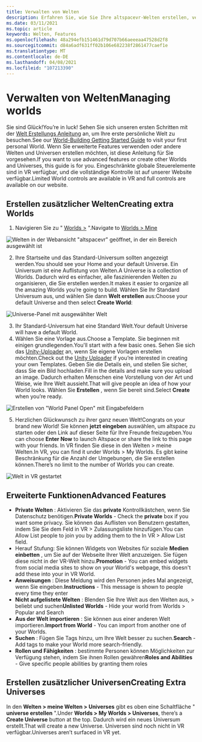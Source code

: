 ```yaml
---
title: Verwalten von Welten
description: Erfahren Sie, wie Sie Ihre altspacevr-Welten erstellen, verwalten und herauf Stufen und Ihr eigenes benutzerdefiniertes Universum generieren.
ms.date: 03/11/2021
ms.topic: article
keywords: Welten, Features
ms.openlocfilehash: 48a294efb151461d79d707b66aeeeaa47528d2f8
ms.sourcegitcommit: d84a6adf631ff02b106e682238f2861477caef1e
ms.translationtype: MT
ms.contentlocale: de-DE
ms.lasthandoff: 04/08/2021
ms.locfileid: "107213390"
---
```

# <a name="managing-worlds"></a><span data-ttu-id="11d85-104">Verwalten von Welten</span><span class="sxs-lookup"><span data-stu-id="11d85-104">Managing worlds</span></span>

<span data-ttu-id="11d85-105">Sie sind Glück!</span><span class="sxs-lookup"><span data-stu-id="11d85-105">You’re in luck!</span></span> <span data-ttu-id="11d85-106">Sehen Sie sich unseren ersten Schritten mit der [Welt Erstellungs Anleitung](world-building-getting-started.md) an, um Ihre erste persönliche Welt zu besuchen.</span><span class="sxs-lookup"><span data-stu-id="11d85-106">See our [World-Building Getting Started Guide](world-building-getting-started.md) to visit your first personal World.</span></span> <span data-ttu-id="11d85-107">Wenn Sie erweiterte Features verwenden oder andere Welten und Universen erstellen möchten, ist diese Anleitung für Sie vorgesehen.</span><span class="sxs-lookup"><span data-stu-id="11d85-107">If you want to use advanced features or create other Worlds and Universes, this guide is for you.</span></span> <span data-ttu-id="11d85-108">Eingeschränkte globale Steuerelemente sind in VR verfügbar, und die vollständige Kontrolle ist auf unserer Website verfügbar.</span><span class="sxs-lookup"><span data-stu-id="11d85-108">Limited World controls are available in VR and full controls are available on our website.</span></span>

## <a name="creating-extra-worlds"></a><span data-ttu-id="11d85-109">Erstellen zusätzlicher Welten</span><span class="sxs-lookup"><span data-stu-id="11d85-109">Creating extra Worlds</span></span>

1. <span data-ttu-id="11d85-110">Navigieren Sie zu " [Worlds >](https://account.altvr.com/worlds/my) ".</span><span class="sxs-lookup"><span data-stu-id="11d85-110">Navigate to [Worlds > Mine](https://account.altvr.com/worlds/my)</span></span>

![Welten in der Webansicht "altspacevr" geöffnet, in der ein Bereich ausgewählt ist](images/manage-worlds-img-01.png)

2. <span data-ttu-id="11d85-112">Ihre Startseite und das Standard-Universum sollten angezeigt werden.</span><span class="sxs-lookup"><span data-stu-id="11d85-112">You should see your Home and your default Universe.</span></span> <span data-ttu-id="11d85-113">Ein Universum ist eine Auflistung von Welten.</span><span class="sxs-lookup"><span data-stu-id="11d85-113">A Universe is a collection of Worlds.</span></span> <span data-ttu-id="11d85-114">Dadurch wird es einfacher, alle faszinierenden Welten zu organisieren, die Sie erstellen werden.</span><span class="sxs-lookup"><span data-stu-id="11d85-114">It makes it easier to organize all the amazing Worlds you’re going to build.</span></span> <span data-ttu-id="11d85-115">Wählen Sie Ihr Standard Universum aus, und wählen Sie dann **Welt erstellen** aus:</span><span class="sxs-lookup"><span data-stu-id="11d85-115">Choose your default Universe and then select **Create World**:</span></span>

![Universe-Panel mit ausgewählter Welt](images/manage-worlds-img-02.png)

3. <span data-ttu-id="11d85-117">Ihr Standard-Universum hat eine Standard Welt.</span><span class="sxs-lookup"><span data-stu-id="11d85-117">Your default Universe will have a default World.</span></span>
4. <span data-ttu-id="11d85-118">Wählen Sie eine Vorlage aus.</span><span class="sxs-lookup"><span data-stu-id="11d85-118">Choose a Template.</span></span> <span data-ttu-id="11d85-119">Sie beginnen mit einigen grundlegenden.</span><span class="sxs-lookup"><span data-stu-id="11d85-119">You'll start with a few basic ones.</span></span> <span data-ttu-id="11d85-120">Sehen Sie sich das [Unity-Uploader](world-building-toolkit-getting-started.md) an, wenn Sie eigene Vorlagen erstellen möchten.</span><span class="sxs-lookup"><span data-stu-id="11d85-120">Check out the [Unity Uploader](world-building-toolkit-getting-started.md) if you’re interested in creating your own Templates.</span></span> <span data-ttu-id="11d85-121">Geben Sie die Details ein, und stellen Sie sicher, dass Sie ein Bild hochladen.</span><span class="sxs-lookup"><span data-stu-id="11d85-121">Fill in the details and make sure you upload an image.</span></span> <span data-ttu-id="11d85-122">Dadurch erhalten Menschen eine Vorstellung von der Art und Weise, wie Ihre Welt aussieht.</span><span class="sxs-lookup"><span data-stu-id="11d85-122">That will give people an idea of how your World looks.</span></span> <span data-ttu-id="11d85-123">Wählen Sie **Erstellen** , wenn Sie bereit sind.</span><span class="sxs-lookup"><span data-stu-id="11d85-123">Select **Create** when you’re ready.</span></span>

![Erstellen von "World Panel Open" mit Eingabefeldern](images/manage-worlds-img-03.png)

5. <span data-ttu-id="11d85-125">Herzlichen Glückwunsch zu ihrer ganz neuen Welt!</span><span class="sxs-lookup"><span data-stu-id="11d85-125">Congrats on your brand new World!</span></span> <span data-ttu-id="11d85-126">Sie können **jetzt eingeben** auswählen, um altspace zu starten oder den Link auf dieser Seite für Ihre Freunde freizugeben.</span><span class="sxs-lookup"><span data-stu-id="11d85-126">You can choose **Enter Now** to launch Altspace or share the link to this page with your friends.</span></span> <span data-ttu-id="11d85-127">In VR finden Sie diese in den Welten > meine Welten.</span><span class="sxs-lookup"><span data-stu-id="11d85-127">In VR, you can find it under Worlds > My Worlds.</span></span> <span data-ttu-id="11d85-128">Es gibt keine Beschränkung für die Anzahl der Umgebungen, die Sie erstellen können.</span><span class="sxs-lookup"><span data-stu-id="11d85-128">There’s no limit to the number of Worlds you can create.</span></span>

![Welt in VR gestartet](images/manage-worlds-img-04.png)

## <a name="advanced-features"></a><span data-ttu-id="11d85-130">Erweiterte Funktionen</span><span class="sxs-lookup"><span data-stu-id="11d85-130">Advanced Features</span></span>

* <span data-ttu-id="11d85-131">**Private Welten** : Aktivieren Sie das **private** Kontrollkästchen, wenn Sie Datenschutz benötigen.</span><span class="sxs-lookup"><span data-stu-id="11d85-131">**Private Worlds** - Check the **private** box if you want some privacy.</span></span> <span data-ttu-id="11d85-132">Sie können das Auflisten von Benutzern gestatten, indem Sie Sie dem Feld in VR > Zulassungsliste hinzufügen.</span><span class="sxs-lookup"><span data-stu-id="11d85-132">You can Allow List people to join you by adding them to the In VR > Allow List field.</span></span>
* <span data-ttu-id="11d85-133">Herauf Stufung: Sie können Widgets von Websites für soziale **Medien einbetten** , um Sie auf der Webseite Ihrer Welt anzuzeigen. Sie fügen diese nicht in der VR-Welt hinzu.</span><span class="sxs-lookup"><span data-stu-id="11d85-133">**Promotion** - You can embed widgets from social media sites to show on your World's webpage, this doesn't add these into your in VR World.</span></span>
* <span data-ttu-id="11d85-134">**Anweisungen** : Diese Meldung wird den Personen jedes Mal angezeigt, wenn Sie eingeben.</span><span class="sxs-lookup"><span data-stu-id="11d85-134">**Instructions** - This message is shown to people every time they enter</span></span>
* <span data-ttu-id="11d85-135">**Nicht aufgelistete Welten** : Blenden Sie Ihre Welt aus den Welten aus, > beliebt und suchen</span><span class="sxs-lookup"><span data-stu-id="11d85-135">**Unlisted Worlds** - Hide your world from Worlds > Popular and Search</span></span>
* <span data-ttu-id="11d85-136">**Aus der Welt importieren** : Sie können aus einer anderen Welt importieren.</span><span class="sxs-lookup"><span data-stu-id="11d85-136">**Import from World** - You can import from another one of your Worlds.</span></span>
* <span data-ttu-id="11d85-137">**Suchen** : Fügen Sie Tags hinzu, um Ihre Welt besser zu suchen.</span><span class="sxs-lookup"><span data-stu-id="11d85-137">**Search** - Add tags to make your World more search-friendly.</span></span>
* <span data-ttu-id="11d85-138">**Rollen und Fähigkeiten** : bestimmte Personen können Möglichkeiten zur Verfügung stehen, indem Sie ihnen Rollen gewähren</span><span class="sxs-lookup"><span data-stu-id="11d85-138">**Roles and Abilities** - Give specific people abilities by granting them roles</span></span>

## <a name="creating-extra-universes"></a><span data-ttu-id="11d85-139">Erstellen zusätzlicher Universen</span><span class="sxs-lookup"><span data-stu-id="11d85-139">Creating Extra Universes</span></span>

<span data-ttu-id="11d85-140">In den **Welten > meine Welten > Universes** gibt es oben eine Schaltfläche " **universe erstellen** ".</span><span class="sxs-lookup"><span data-stu-id="11d85-140">Under **Worlds > My Worlds > Universes**, there’s a **Create Universe** button at the top.</span></span> <span data-ttu-id="11d85-141">Dadurch wird ein neues Universum erstellt.</span><span class="sxs-lookup"><span data-stu-id="11d85-141">That will create a new Universe.</span></span> <span data-ttu-id="11d85-142">Universen sind noch nicht in VR verfügbar.</span><span class="sxs-lookup"><span data-stu-id="11d85-142">Universes aren’t surfaced in VR yet.</span></span>